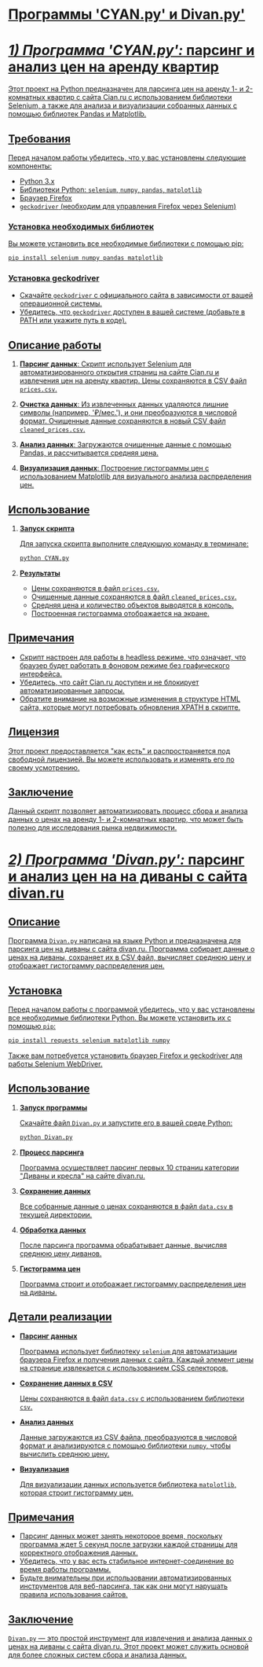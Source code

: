 # **<u>Программы 'CYAN.py' и Divan.py'**

# ***<u>1) Программа 'CYAN.py':</u>*** парсинг и анализ цен на аренду квартир

Этот проект на Python предназначен для парсинга цен на аренду 1- и 2-комнатных квартир с сайта Cian.ru с использованием библиотеки Selenium, а также для анализа и визуализации собранных данных с помощью библиотек Pandas и Matplotlib.

## Требования

Перед началом работы убедитесь, что у вас установлены следующие компоненты:

- Python 3.x
- Библиотеки Python: `selenium`, `numpy`, `pandas`, `matplotlib`
- Браузер Firefox
- `geckodriver` (необходим для управления Firefox через Selenium)

### Установка необходимых библиотек

Вы можете установить все необходимые библиотеки с помощью pip:

```bash
pip install selenium numpy pandas matplotlib
```

### Установка geckodriver

- Скачайте `geckodriver` с [официального сайта](https://github.com/mozilla/geckodriver/releases) в зависимости от вашей операционной системы.
- Убедитесь, что `geckodriver` доступен в вашей системе (добавьте в PATH или укажите путь в коде).

## Описание работы

1. **Парсинг данных**: Скрипт использует Selenium для автоматизированного открытия страниц на сайте Cian.ru и извлечения цен на аренду квартир. Цены сохраняются в CSV файл `prices.csv`.

2. **Очистка данных**: Из извлеченных данных удаляются лишние символы (например, '₽/мес.'), и они преобразуются в числовой формат. Очищенные данные сохраняются в новый CSV файл `cleaned_prices.csv`.

3. **Анализ данных**: Загружаются очищенные данные с помощью Pandas, и рассчитывается средняя цена.

4. **Визуализация данных**: Построение гистограммы цен с использованием Matplotlib для визуального анализа распределения цен.

## Использование

1. **Запуск скрипта**

   Для запуска скрипта выполните следующую команду в терминале:

   ```bash
   python CYAN.py
   ```

2. **Результаты**

   - Цены сохраняются в файл `prices.csv`.
   - Очищенные данные сохраняются в файл `cleaned_prices.csv`.
   - Средняя цена и количество объектов выводятся в консоль.
   - Построенная гистограмма отображается на экране.

## Примечания

- Скрипт настроен для работы в headless режиме, что означает, что браузер будет работать в фоновом режиме без графического интерфейса.
- Убедитесь, что сайт Cian.ru доступен и не блокирует автоматизированные запросы.
- Обратите внимание на возможные изменения в структуре HTML сайта, которые могут потребовать обновления XPATH в скрипте.

## Лицензия

Этот проект предоставляется "как есть" и распространяется под свободной лицензией. Вы можете использовать и изменять его по своему усмотрению.

## Заключение

Данный скрипт позволяет автоматизировать процесс сбора и анализа данных о ценах на аренду 1- и 2-комнатных квартир, что может быть полезно для исследования рынка недвижимости.

# ***2) <u>Программа 'Divan.py':</u>*** парсинг и анализ цен на на диваны с сайта divan.ru

## Описание

Программа `Divan.py` написана на языке Python и предназначена для парсинга цен на диваны с сайта [divan.ru](https://www.divan.ru). Программа собирает данные о ценах на диваны, сохраняет их в CSV файл, вычисляет среднюю цену и отображает гистограмму распределения цен.

## Установка

Перед началом работы с программой убедитесь, что у вас установлены все необходимые библиотеки Python. Вы можете установить их с помощью `pip`:

```bash
pip install requests selenium matplotlib numpy
```

Также вам потребуется установить браузер Firefox и geckodriver для работы Selenium WebDriver.

## Использование

1. **Запуск программы**

   Скачайте файл `Divan.py` и запустите его в вашей среде Python:

   ```bash
   python Divan.py
   ```

2. **Процесс парсинга**

   Программа осуществляет парсинг первых 10 страниц категории "Диваны и кресла" на сайте divan.ru.

3. **Сохранение данных**

   Все собранные данные о ценах сохраняются в файл `data.csv` в текущей директории.

4. **Обработка данных**

   После парсинга программа обрабатывает данные, вычисляя среднюю цену диванов.

5. **Гистограмма цен**

   Программа строит и отображает гистограмму распределения цен на диваны.

## Детали реализации

- **Парсинг данных**

  Программа использует библиотеку `selenium` для автоматизации браузера Firefox и получения данных с сайта. Каждый элемент цены на странице извлекается с использованием CSS селекторов.

- **Сохранение данных в CSV**

  Цены сохраняются в файл `data.csv` с использованием библиотеки `csv`. 

- **Анализ данных**

  Данные загружаются из CSV файла, преобразуются в числовой формат и анализируются с помощью библиотеки `numpy`, чтобы вычислить среднюю цену.

- **Визуализация**

  Для визуализации данных используется библиотека `matplotlib`, которая строит гистограмму цен.

## Примечания

- Парсинг данных может занять некоторое время, поскольку программа ждет 5 секунд после загрузки каждой страницы для корректного отображения данных.
- Убедитесь, что у вас есть стабильное интернет-соединение во время работы программы.
- Будьте внимательны при использовании автоматизированных инструментов для веб-парсинга, так как они могут нарушать правила использования сайтов.

## Заключение

`Divan.py` — это простой инструмент для извлечения и анализа данных о ценах на диваны с сайта divan.ru. Этот проект может служить основой для более сложных систем сбора и анализа данных.
